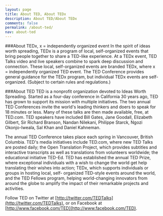 ```yaml
---
layout: page
title: About TED, About TEDx
description: About TED/About TEDx
comments: false
permalink: /about-ted/
nav: about-ted
---
```


###About TEDx, x = independently organized event
In the spirit of ideas worth spreading, TEDx is a program of local, self-organized events that bring people together to share a TED-like experience. At a TEDx event, TED Talks video and live speakers combine to spark deep discussion and connection. These local, self-organized events are branded TEDx, where x = independently organized TED event. The TED Conference provides general guidance for the TEDx program, but individual TEDx events are self-organized. (Subject to certain rules and regulations.)

###About TED
TED is a nonprofit organization devoted to Ideas Worth Spreading. Started as a four-day conference in California 30 years ago, TED has grown to support its mission with multiple initiatives. The two annual TED Conferences invite the world's leading thinkers and doers to speak for 18 minutes or less. Many of these talks are then made available, free, at TED.com. TED speakers have included Bill Gates, Jane Goodall, Elizabeth Gilbert, Sir Richard Branson, Nandan Nilekani, Philippe Starck, Ngozi Okonjo-Iweala, Sal Khan and Daniel Kahneman.

The annual TED Conference takes place each spring in Vancouver, British Columbia. TED's media initiatives include TED.com, where new TED Talks are posted daily; the Open Translation Project, which provides subtitles and interactive transcripts as well as translations from volunteers worldwide; the educational initiative TED-Ed. TED has established the annual TED Prize, where exceptional individuals with a wish to change the world get help translating their wishes into action; TEDx, which supports individuals or groups in hosting local, self- organized TED-style events around the world, and the TED Fellows program, helping world-changing innovators from around the globe to amplify the impact of their remarkable projects and activities.

Follow TED on Twitter at [http://twitter.com/TEDTalks](http://twitter.com/TEDTalks), or on Facebook at [http://www.facebook.com/TED](http://www.facebook.com/TED).
